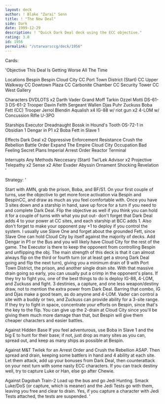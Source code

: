 ```yaml
---
layout: deck
author: ! Blake "Zurai" Senn
title: ! "The New Deal"
side: Dark
date: 1999-12-29
description: ! "Quick Dark Deal deck using the ECC objective."
rating: 3.0
id: 1956
permalink: "/starwarsccg/deck/1956"
---
```

Cards: 

'Objective
This Deal Is Getting Worse All The Time

Locations
Bespin
Bespin Cloud City
CC Port Town District (Start)
CC Upper Walkway
CC Dowtown Plaza
CC Carbonite Chamber
CC Security Tower
CC West Gallery

Characters
DVDLOTS x2
Darth Vader
Grand Moff Tarkin
Ozzel
Motti
DS-61-3
DS-61-2
Trooper Davin Felth
Sergeant Wallen
Djas Puhr
Zuckuss
Boba Fett (CC)
Trooper Jerrol Blendin
Aqualish x4
IG-88 w/ riot gun x2
4-LOM w/ Concussion Rifle
U-3PO

Starships
Executor
Dreadnaught
Bossk in Hound's Tooth
OS-72-1 in Obsidian 1
Dengar in P1 x2
Boba Fett in Slave 1

Effects
Dark Deal x2
Oppressive Enforcement
Resistance
Crush the Rebellion
Battle Order
Expand The Empire
Cloud City Occupation
Bad Feeling
Secret Plans
Imperial Arrest Order
Reactor Terminal

Interrupts
Any Methods Neccesary (Start)
Twi'Lek Advisor x2
Projective Telepathy x2
Sense x2
Alter
Evader
Abyssin Ornament
Shocking Revelation
'

Strategy: '

Start with AMN, grab the prison, Boba, and BF/S1. On your first couple of turns, use the objective to get more force activation via Bespin and BespinCC, and draw as much as you feel comfortable with. Once you have 3 sites down and a starship in hand, save up force for a turn if you need to and complete Dark Deal. Flip the objective as well if you think you can hold it for a couple of turns with what you put out- don't forget that Dark Deal adds 4 to your power at CC sites, and each starship at BCC adds 1. Also don't forget to make your opponent pay +1 to deploy if you control the system. I usually use Slave One and forget about the grounded Fett, since Slave One can hold Cloud City by itself against the majority of decks. Add Dengar in P1 or the Bus and you will likely have Cloud City for the rest of the game. The Executor is there to keep the opponent from controlling Bespin and unflipping the obj.
	The main strength of this deck is that it can almost always flip on the third or fourth turn (or at least get a strong Dark Deal going and flip the next turn), giving you a minimum drain of 9 with Port Town District, the prison, and another single drain site. With that massive drain going so early, you can usually put a crimp in the opponent's plans. If they try to fight you, one of the best things to do is deploy IG-88, 4-LOM, and Zuckuss and fight. 3 destinies, a capture, and one less weapon/destiny draw, not to mention the extra power from Dark Deal. Barring that combo, IG and Djas make a good team, as do anyone and 4-LOM. Vader can control a site with a buddy or two, and Zuckuss can provide ability for a 3-site range. If they try to fight in space, concentrate your efforts on Bespin, since that's the key to the flip. You can give up the 2-drain at Cloud City since you'll be giving them much more damage than that, but Bespin will give them cheaper characters and easier battles.

Against Hidden Base
If you feel adventurous, use Boba in Slave 1 and the big E to hunt for their base; if not, just drop as many sites as you can, spread out, and keep as many ships as possible at Bespin.

Against M&T
Twilek for an Arrest Order and Crush the Rebellion ASAP. Then spread and drain, keeping some battlers in hand and 4 ability at each site. Let them attack, add up your bonuses from Dark Deal, then counterattack on your next turn with some nasty ECC characters. If you can track destiny well, try to capture Luke or Han, else go after Chewie.

Against Dagobah Train-2
Load up the bus and go Jedi Hunting. Smack Luke/DoS (or capture, which is meaner) and the Jedi Tests go with them, leaving you free and clear to drain. Yes, if you capture a character with Jedi Tests attached, the tests are suspended.
'
